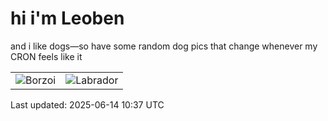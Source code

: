 # hi i'm Leoben

and i like dogs—so have some random dog pics that change whenever my CRON feels like it

|  |  |
|--------|----------|
| ![Borzoi](https://random-dog-vercel.vercel.app/api/random-borzoi?v=1749897435) | ![Labrador](https://random-dog-vercel.vercel.app/api/random-labrador?v=1749897435) |

Last updated: 2025-06-14 10:37 UTC

